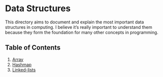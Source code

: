 # Data Structures

This directory aims to document and explain the most important data structures in computing. I believe it’s really important to understand them because they form the foundation for many other concepts in programming.

## Table of Contents

1. [Array](./array.md)
2. [Hashmap](./hashmap.md)
3. [Linked-lists](./linked-lists.md)
